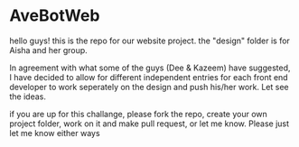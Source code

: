 # AveBotWeb
hello guys! this is the repo for our website project.
the "design" folder is for Aisha and her group.

In agreement with what some of the guys (Dee & Kazeem) have suggested,
I have decided to allow for different independent entries for each
front end developer to work seperately on the design and push
his/her work. Let see the ideas.

if you are up for this challange, please fork the repo, create
your own project folder, work on it and make pull request, or let
me know.    Please just let me know either ways